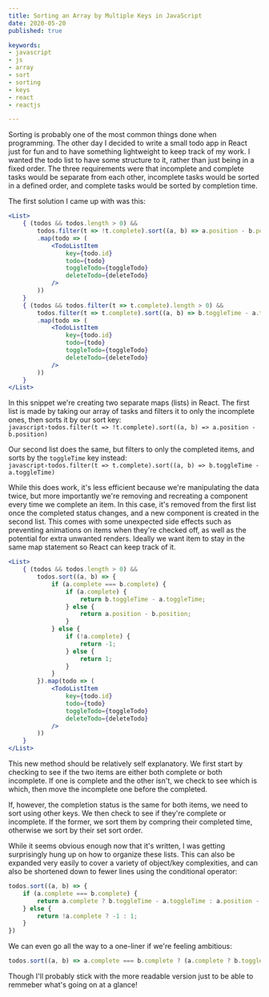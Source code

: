 ```yaml
---
title: Sorting an Array by Multiple Keys in JavaScript
date: 2020-05-20
published: true

keywords:
- javascript
- js
- array
- sort
- sorting
- keys
- react
- reactjs

---
```


Sorting is probably one of the most common things done when programming. The other day I decided to write a small todo app in React just for fun and to have something lightweight to keep track of my work. I wanted the todo list to have some structure to it, rather than just being in a fixed order. The three requirements were that incomplete and complete tasks would be separate from each other, incomplete tasks would be sorted in a defined order, and complete tasks would be sorted by completion time.

The first solution I came up with was this:

```jsx
<List>
	{ (todos && todos.length > 0) &&
		todos.filter(t => !t.complete).sort((a, b) => a.position - b.position)
		.map(todo => (
			<TodoListItem
				key={todo.id}
				todo={todo}
				toggleTodo={toggleTodo}
				deleteTodo={deleteTodo}
			/>
		))
	}
	{ (todos && todos.filter(t => t.complete).length > 0) &&
		todos.filter(t => t.complete).sort((a, b) => b.toggleTime - a.toggleTime)
		.map(todo => (
			<TodoListItem
				key={todo.id}
				todo={todo}
				toggleTodo={toggleTodo}
				deleteTodo={deleteTodo}
			/>
		))
	}
</List>
```

In this snippet we're creating two separate maps (lists) in React. The first list is made by taking our array of tasks and filters it to only the incomplete ones, then sorts it by our sort key:  
`javascript›todos.filter(t => !t.complete).sort((a, b) => a.position - b.position)`

Our second list does the same, but filters to only the completed items, and sorts by the `toggleTime` key instead:  
`javascript›todos.filter(t => t.complete).sort((a, b) => b.toggleTime - a.toggleTime)`

While this does work, it's less efficient because we're manipulating the data twice, but more importantly we're removing and recreating a component every time we complete an item. In this case, it's removed from the first list once the completed status changes, and a new component is created in the second list. This comes with some unexpected side effects such as preventing animations on items when they're checked off, as well as the potential for extra unwanted renders. Ideally we want item to stay in the same map statement so React can keep track of it.

```jsx
<List>
	{ (todos && todos.length > 0) &&
		todos.sort((a, b) => {
			if (a.complete === b.complete) {
				if (a.complete) {
					return b.toggleTime - a.toggleTime;
				} else {
					return a.position - b.position;
				}
			} else {
				if (!a.complete) {
					return -1;
				} else {
					return 1;
				}
			}
		}).map(todo => (
			<TodoListItem
				key={todo.id}
				todo={todo}
				toggleTodo={toggleTodo}
				deleteTodo={deleteTodo}
			/>
		))
	}
</List>
```

This new method should be relatively self explanatory. We first start by checking to see if the two items are either both complete or both incomplete. If one is complete and the other isn't, we check to see which is which, then move the incomplete one before the completed.

If, however, the completion status is the same for both items, we need to sort using other keys. We then check to see if they're complete or incomplete. If the former, we sort them by compring their completed time, otherwise we sort by their set sort order.

While it seems obvious enough now that it's written, I was getting surprisingly hung up on how to organize these lists. This can also be expanded very easily to cover a variety of object/key complexities, and can also be shortened down to fewer lines using the conditional operator:

```jsx
todos.sort((a, b) => {
	if (a.complete === b.complete) {
		return a.complete ? b.toggleTime - a.toggleTime : a.position - b.position;
	} else {
		return !a.complete ? -1 : 1;
	}
})
```

We can even go all the way to a one-liner if we're feeling ambitious:

```jsx
todos.sort((a, b) => a.complete === b.complete ? (a.complete ? b.toggleTime - a.toggleTime : a.position - b.position) : (!a.complete ? -1 : 1))
```

Though I'll probably stick with the more readable version just to be able to remmeber what's going on at a glance!